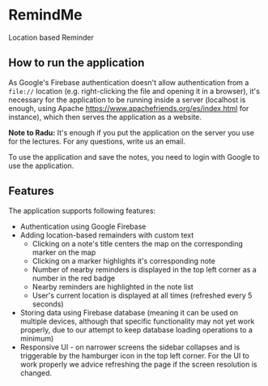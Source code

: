 # RemindMe
Location based Reminder 

## How to run the application
As Google's Firebase authentication doesn't allow authentication from a `file://` location (e.g. right-clicking the file and opening it in a browser), it's necessary for the application to be running inside a server (localhost is enough, using Apache https://www.apachefriends.org/es/index.html for instance), which then serves the application as a website.

**Note to Radu:** It's enough if you put the application on the server you use for the lectures. For any questions, write us an email.

To use the application and save the notes, you need to login with Google to use the application.

## Features
The application supports following features:
* Authentication using Google Firebase
* Adding location-based remainders with custom text
  * Clicking on a note's title centers the map on the corresponding marker on the map
  * Clicking on a marker highlights it's corresponding note
  * Number of nearby reminders is displayed in the top left corner as a number in the red badge
  * Nearby reminders are highlighted in the note list
  * User's current location is displayed at all times (refreshed every 5 seconds)
* Storing data using Firebase database (meaning it can be used on multiple devices, although that specific functionality may not yet work properly, due to our attempt to keep database loading operations to a minimum)
* Responsive UI - on narrower screens the sidebar collapses and is triggerable by the hamburger icon in the top left corner. For the UI to work properly we advice refreshing the page if the screen resolution is changed.